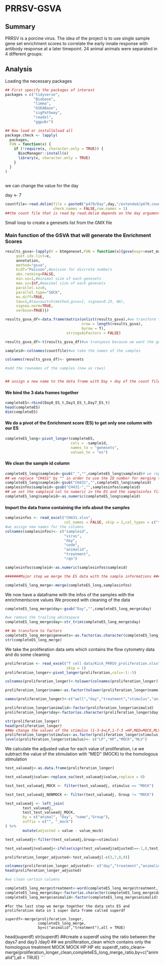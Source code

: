 PRRSV-GSVA
================

## Summary

PRRSV is a porcine virus. The idea of the project is to use single
sample gene set enrichment scores to correlate the early innate response
with antibody response at a later timepoint. 24 animal animals were
separated in 4 different groups:

## Analysis

Loading the necessary packages

``` r
## First specify the packages of interest
packages = c("tidyverse",
             "Biobase",
             "limma",
             "GSEABase",
             "sigPathway",
             "readxl",
             "ggpubr")

## Now load or install&load all
package.check <- lapply(
  packages,
  FUN = function(x) {
    if (!require(x, character.only = TRUE)) {
      BiocManager::install(x)
      library(x, character.only = TRUE)
    }
  }
)
```

## 

we can change the value for the day

day \<- 7

``` r
countfile<-read.delim(file = paste0("p470/Day",day,"/extended/p470.counts.txt"),
                      check.names = FALSE,row.names = 1)
##the count file that is read by read.delim depends on the day argument above
```

Small loop to create a genesets list from the GMX file

### Main function of the GSVA that will generate the Enrichment Scores

``` r
results_gsva<-lapply(X = btmgeneset,FUN = function(x){gsva(expr=eset_matrix, 
     gset.idx.list=x, 
     annotation,
     method="gsva",
     kcdf="Poisson",#poisson for discrete numbers
     abs.ranking=FALSE,
     min.sz=1,#minimal size of each genesets
     max.sz=Inf,#maximal size of each genesets
     parallel.sz=0,
     parallel.type="SOCK",
     mx.diff=TRUE,
     tau=1,#tau=switch(method,gsva=1, ssgsea=0.25, NA),
     ssgsea.norm=TRUE,
     verbose=TRUE)})
```

``` r
results_gsva_df<-data.frame(matrix(unlist(results_gsva),#we transform the list in a dataframe
                                   nrow = length(results_gsva),
                                   byrow = T),
                            stringsAsFactors = FALSE)

results_gsva_df<-t(results_gsva_df)#we transpose because we want the genesets as col and samples as rows

sampleid<-colnames(countfile)#we take the names of the samples

colnames(results_gsva_df)<- genesets

#add the rownames of the samples (now as rows)


## assign a new name to the data frame with Day + day of the count file + _ES (enrichment score)
```

#### We bind the 3 data frames together

``` r
completeES<-rbind(Day0_ES_t,Day3_ES_t,Day7_ES_t)
head(completeES)
dim(completeES)
```

#### We do a pivot of the Enrichment score (ES) to get only one column with our ES

``` r
completeES_long<-pivot_longer(completeES,
                              cols = -sampleid,
                              names_to = "genesets",
                              values_to = "es")
```

#### We clean the sample id column

``` r
completeES_long$sampleid<-gsub("_","",completeES_long$sampleid)# we replace the "_" by ""
## we replace "CH431" by "" in order to use the ID number for merging the data set
completeES_long$sampleid<-gsub("CH431","",completeES_long$sampleid)
samplesinfos$sampleid<-gsub("CH431-","",samplesinfos$sampleid)
## we set the sampleid col to numeric in the ES and the sampleinfos file
completeES_long$sampleid<-as.numeric(completeES_long$sampleid)
```

#### Import the data frame containing the info about the samples

``` r
samplesinfos <- read_excel("CH431.xlsx", 
                           col_names = FALSE, skip = 2,col_types = c("text"))
#we assign new names for the columns
colnames(samplesinfos)<- c("sampleid",
                           "virus",
                           "day",
                           "code",
                           "animalid",
                           "treatment",
                           "rqn")

samplesinfos$sampleid<-as.numeric(samplesinfos$sampleid)

#######Major step we merge the ES data with the sample informations ####

completeES_long_merge<-merge(completeES_long,samplesinfos)
```

We now have a dataframe with the infos of the samples with the
enrichmentscore values We proceed with cleaning of the data

``` r
completeES_long_merge$day<-gsub("Day","",completeES_long_merge$day)

#we remove the trailing whitespace
completeES_long_merge$day<-str_trim(completeES_long_merge$day)
```

``` r
## We transform to factors
completeES_long_merge$genesets<-as.factor(as.character(completeES_long_merge$genesets))
str(completeES_long_merge)
```

We take the proliferation data sets which contains the flow cytometry
data and do some cleaning

``` r
proliferation <- read_excel("T cell data/Kick_PRRSV_proliferation.xlsx", 
                            skip = 1)
proliferation_longer<-pivot_longer(proliferation,cols=-1:-5)

colnames(proliferation_longer)<-tolower(colnames(proliferation_longer))

proliferation_longer$name<-as.factor(tolower(proliferation_longer$name))

names(proliferation_longer)<-c("well","day","treatment","stimulus","animalid","name","value" )

proliferation_longer$animalid<-factor(proliferation_longer$animalid)
proliferation_longer$day<-factor(as.character(proliferation_longer$day))

str(proliferation_longer)
head(proliferation_longer)
##We change the values of the stimulus (1-3-4=LP,1-7-3 =HP,MED=MOCK,MLV= vr2234)
proliferation_longer$stimulus<-as.factor(proliferation_longer$stimulus)
levels(proliferation_longer$stimulus)<- c("LP","HP","MOCK","MLV")
```

We calculate the adjusted value for each value of proliferation, i.e we
subtract the value of the stimulation with “MED” (MOCK) to the
homologous stimulation

``` r
test_valueadj<-as.data.frame(proliferation_longer) 

test_valueadj$value<-replace_na(test_valueadj$value,replace = 0)

test_test_valueadj_MOCK <- filter(test_valueadj, stimulus == "MOCK")

test_test_valueadj_NONMOCK <- filter(test_valueadj, Group != "MOCK") 

test_valueadj <- left_join(
        test_valueadj,
        test_test_valueadj_MOCK,
        by = c("animal", "Day", "name","Group"),
        suffix = c("", "_mock")
) %>%
        mutate(adjusted = value - value_mock)

test_valueadj<-filter(test_valueadj,Group==stimulus)

test_valueadj$valueadj<-ifelse(sign(test_valueadj$adjusted)==-1,0,test_valueadj$adjusted)

proliferation_longer_adjusted<-test_valueadj[-c(3,7,8,9)]

colnames(proliferation_longer_adjusted)<- c("day","treatment","animalid","name","value","valueadj")
head(proliferation_longer_adjusted)
```

``` r
#we clean certain columns 

completeES_long_merge$treatment<-word(completeES_long_merge$treatment,1)#we extract the treatment value in a simpler form now ("MLV","MOCK"...)
completeES_long_merge$day<-factor(as.character(completeES_long_merge$day))
completeES_long_merge$animalid<-factor(completeES_long_merge$animalid)
```

    #for the last step we merge together the data sets ES and proliferation data in 1 super data frame called superdf
    
    superdf<-merge(proliferation_longer,
                   completeES_long_merge,
                   by=c("animalid","treatment"),all = TRUE)

head(superdf) str(superdf) \#\#create a superdf using the ratio between
the days7 and day3 /day0 \#\# we proliferation\_clean which contains
only the homologous treatment MOCK MOCK HP HP etc
superdf\_ratio\_clean\<-merge(proliferation\_longer\_clean,completeES\_long\_merge\_ratio,by=c(“animalid”),all
= TRUE) \`\`\`
